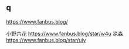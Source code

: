 
## q
https://www.fanbus.blog/ 

小野六花 https://www.fanbus.blog/star/w4u 
凉森 https://www.fanbus.blog/star/uly










